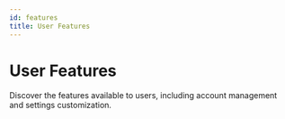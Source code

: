 ```yaml
---
id: features
title: User Features
---
```


# User Features

Discover the features available to users, including account management and settings customization.
